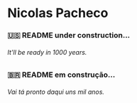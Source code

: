 <h1>Nicolas Pacheco</h1>

### :us: README under construction...
###### *It'll be ready in 1000 years.*

### :brazil: README em construção...
###### *Vai tá pronto daqui uns mil anos.*
